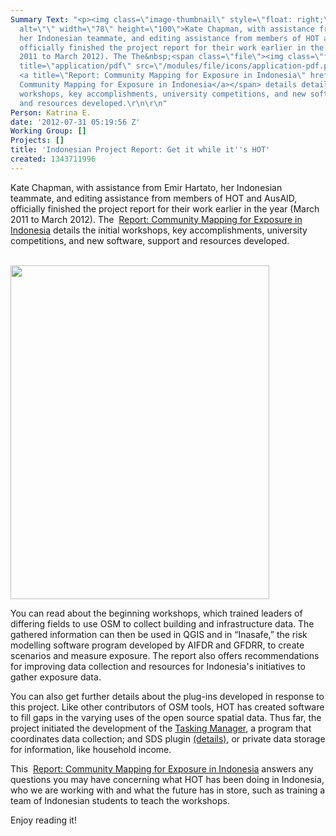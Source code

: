 ```yaml
---
Summary Text: "<p><img class=\"image-thumbnail\" style=\"float: right;\" src=\"/sites/default/files/styles/thumbnail/public/cover_image_0.jpg?itok=kqyRpbbH\"
  alt=\"\" width=\"78\" height=\"100\">Kate Chapman, with assistance from Emir Hartato,
  her Indonesian teammate, and editing assistance from members of HOT and AusAID,
  officially finished the project report for their work earlier in the year (March
  2011 to March 2012). The The&nbsp;<span class=\"file\"><img class=\"file-icon\"
  title=\"application/pdf\" src=\"/modules/file/icons/application-pdf.png\" alt=\"\">
  <a title=\"Report: Community Mapping for Exposure in Indonesia\" href=\"/sites/default/files/CM4E-Indo-en.pdf\">Report:
  Community Mapping for Exposure in Indonesia</a></span> details details the initial
  workshops, key accomplishments, university competitions, and new software, support
  and resources developed.\r\n\r\n"
Person: Katrina E.
date: '2012-07-31 05:19:56 Z'
Working Group: []
Projects: []
title: 'Indonesian Project Report: Get it while it''s HOT'
created: 1343711996
---
```

<p>Kate Chapman, with assistance from Emir Hartato, her Indonesian teammate, and editing assistance from members of HOT and AusAID, officially finished the project report for their work earlier in the year (March 2011 to March 2012). The&nbsp;<span class="file"><img class="file-icon" title="application/pdf" src="/modules/file/icons/application-pdf.png" alt=""> <a title="Report: Community Mapping for Exposure in Indonesia" href="/sites/default/files/CM4E-Indo-en.pdf">Report: Community Mapping for Exposure in Indonesia</a></span> details the initial workshops, key accomplishments, university competitions, and new software, support and resources developed.<br><br></p><p><a href="/sites/default/files/CM4E-Indo-en.pdf"><img src="/sites/default/files/cover_image_0.jpg" alt="" width="414" height="534"></a></p><p>You can read about the beginning workshops, which trained leaders of differing fields to use OSM to collect building and infrastructure data. The gathered information can then be used in QGIS and in “Inasafe,” the risk modelling software program developed by AIFDR and GFDRR, to create scenarios and measure exposure. The report also offers recommendations for improving data collection and resources for Indonesia's initiatives to gather exposure data.</p><p>You can also get further details about the plug-ins developed in response to this project. Like other contributors of OSM tools, HOT has created software to fill gaps in the varying uses of the open source spatial data. Thus far, the project initiated the development of the <a href="http://tasks.hotosm.org/">Tasking Manager</a>, a program that coordinates data collection; and SDS plugin <a href="http://lists.openstreetmap.org/pipermail/dev/2012-March/024677.html">(details)</a>, or private data storage for information, like household income.</p><p>This&nbsp;<span class="file"><img class="file-icon" title="application/pdf" src="/modules/file/icons/application-pdf.png" alt=""> <a title="Report: Community Mapping for Exposure in Indonesia" href="/sites/default/files/CM4E-Indo-en.pdf">Report: Community Mapping for Exposure in Indonesia</a></span> answers any questions you may have concerning what HOT has been doing in Indonesia, who we are working with and what the future has in store, such as training a team of Indonesian students to teach the workshops.</p><p>Enjoy reading it!</p>

